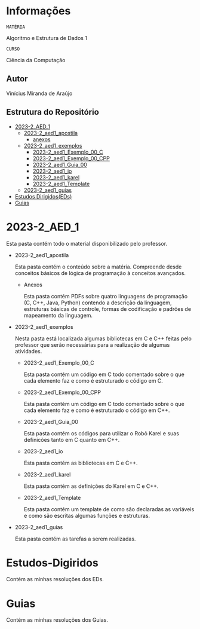 # Informações

`MATÉRIA`

Algoritmo e Estrutura de Dados 1

`CURSO`

Ciência da Computação

## Autor

Vinícius Miranda de Araújo

## Estrutura do Repositório

- [2023-2_AED_1](#2023-2_AED_1)
    - [2023-2_aed1_apostila](#2023-2_aed1_apostila)
        - [anexos](#anexos)
    - [2023-2_aed1_exemplos](#2023-2_aed1_exemplos)
        - [2023-2_aed1_Exemplo_00_C](#2023-2_aed1_Exemplo_00_C)
        - [2023-2_aed1_Exemplo_00_CPP](#2023-2_aed1_Exemplo_00_C)
        - [2023-2_aed1_Guia_00](#2023-2_aed1_Guia_00)
        - [2023-2_aed1_io](#2023-2_aed1_io)
        - [2023-2_aed1_karel](#2023-2_aed1_karel)
        - [2023-2_aed1_Template](#2023-2_aed1_Template)
    - [2023-2_aed1_guias](#2023-2_aed1_guias)
- [Estudos Dirigidos(EDs)](#Estudos-Digiridos)
- [Guias](#Guias)

# 2023-2_AED_1

Esta pasta contém todo o material disponibilizado pelo professor.

- 2023-2_aed1_apostila

    Esta pasta contém o conteúdo sobre a matéria. Compreende desde conceitos básicos de lógica de programação à conceitos avançados.

    - Anexos 

        Esta pasta contém PDFs sobre quatro linguagens de programação (C, C++, Java, Python) contendo a descrição da linguagem, estruturas básicas de controle, formas de codificação e padrões de mapeamento da linguagem.

- 2023-2_aed1_exemplos

    Nesta pasta está localizada algumas bibliotecas em C e C++ feitas pelo professor que serão necessárias para a realização de algumas atividades.

    - 2023-2_aed1_Exemplo_00_C

        Esta pasta contém um código em C todo comentado sobre o que cada elemento faz e como é estruturado o código em C.

    - 2023-2_aed1_Exemplo_00_CPP

        Esta pasta contém um código em C todo comentado sobre o que cada elemento faz e como é estruturado o código em C++.

    - 2023-2_aed1_Guia_00

        Esta pasta contém os códigos para utilizar o Robô Karel e suas definicões tanto em C quanto em C++.

    - 2023-2_aed1_io

        Esta pasta contém as bibliotecas em C e C++.

    - 2023-2_aed1_karel

        Esta pasta contém as definições do Karel em C e C++.

    - 2023-2_aed1_Template

        Esta pasta contém um template de como são declaradas as variáveis e como são escritas algumas funções e estruturas.

- 2023-2_aed1_guias

    Esta pasta contém as tarefas a serem realizadas.

# Estudos-Digiridos

Contém as minhas resoluções dos EDs.

# Guias

Contém as minhas resoluções dos Guias.
